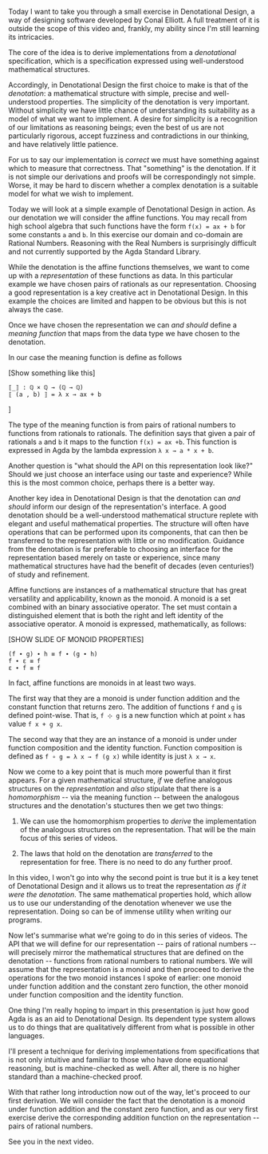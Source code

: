 Today I want to take you through a small exercise in Denotational
Design, a way of designing software developed by Conal Elliott. A full
treatment of it is outside the scope of this video and, frankly, my
ability since I'm still learning its intricacies.

The core of the idea is to derive implementations from a _denotational_
specification, which is a specification expressed using
well-understood mathematical structures.

Accordingly, in Denotational Design the first choice to make is that
of the _denotation_: a mathematical structure with simple, precise and
well-understood properties. The simplicity of the denotation is very
important. Without simplicity we have little chance of understanding
its suitability as a model of what we want to implement. A desire for
simplicity is a recognition of our limitations as reasoning beings;
even the best of us are not particularly rigorous, accept fuzziness
and contradictions in our thinking, and have relatively little
patience.

For us to say our implementation is _correct_ we must have something
against which to measure that correctness. That "something" is the
denotation. If it is not simple our derivations and proofs will be
correspondingly not simple. Worse, it may be hard to discern whether a
complex denotation is a suitable model for what we wish to implement.

Today we will look at a simple example of Denotational Design in
action. As our denotation we will consider the affine functions. You
may recall from high school algebra that such functions have the form
`f(x) = ax + b` for some constants `a` and `b`.  In this exercise our
domain and co-domain are Rational Numbers. Reasoning with the Real
Numbers is surprisingly difficult and not currently supported by the
Agda Standard Library.

While the denotation is the affine functions themselves, we want to
come up with a _representation_ of these functions as data. In this
particular example we have chosen pairs of rationals as our
representation. Choosing a good representation is a key creative act
in Denotational Design. In this example the choices are limited and
happen to be obvious but this is not always the case.

Once we have chosen the representation we can _and should_ define a
_meaning function_ that maps from the data type we have chosen to the
denotation.

In our case the meaning function is define as follows

[Show something like this]
```
⟦_⟧ : ℚ × ℚ → (ℚ → ℚ)
⟦ (a , b) ⟧ = λ x → ax + b
```
]

The type of the meaning function is from pairs of rational numbers to
functions from rationals to rationals. The definition says that given
a pair of rationals `a` and `b` it maps to the function `f(x) = ax +b`.
This function is expressed in Agda by the lambda expression `λ x → a * x + b`.

Another question is "what should the API on this representation look
like?"  Should we just choose an interface using our taste and experience?
While this is the most common choice, perhaps there is a better way.

Another key idea in Denotational Design is that the denotation can
_and should_ inform our design of the representation's interface.  A
good denotation should be a well-understood mathematical structure
replete with elegant and useful mathematical properties. The structure
will often have operations that can be performed upon its components,
that can then be transferred to the representation with little or no
 modification. Guidance from the denotation is far preferable to
choosing an interface for the representation based merely on taste or
experience, since many mathematical structures have had the benefit of
decades (even centuries!) of study and refinement.

Affine functions are instances of a mathematical structure that has
great versatility and applicability, known as the monoid. A monoid is
a set combined with an binary associative operator. The set must
contain a distinguished element that is both the right and left
identity of the associative operator. A monoid is expressed,
mathematically, as follows:

[SHOW SLIDE OF MONOID PROPERTIES]
```
(f ∙ g) ∙ h ≡ f ∙ (g ∙ h)
f ∙ ε ≡ f
ε ∙ f ≡ f
```

In fact, affine functions are monoids in at least two ways.

The first way that they are a monoid is under function addition and
the constant function that returns zero. The addition of functions `f`
and `g` is defined point-wise. That is, `f ⊹ g` is a new function
which at  point `x` has value `f x + g x`.

The second way that they are an instance of a monoid is under under
function composition and the identity function. Function composition
is defined as `f ∘ g = λ x → f (g x)` while identity is just `λ x →
x`.

Now we come to a key point that is much more powerful than it first
appears.  For a given mathematical structure, _if_ we define analogous
structures on the _representation_ and _also_ stipulate that there is
a _homomorphism_ -- via the meaning function -- between the analogous
structures and the denotation's stuctures then we get two things:

1. We can use the homomorphism properties to _derive_ the
   implementation of the analogous structures on the
   representation. That will be the main focus of this series of
   videos.

2. The laws that hold on the denotation are _transferred_ to the
   representation for free. There is no need to do any further proof.

In this video, I won't go into why the second point is true but it is
a key tenet of Denotational Design and it allows us to treat the
representation _as if it were the denotation_. The same mathematical
properties hold, which allow us to use our understanding of the
denotation whenever we use the representation. Doing so can be of
immense utility when writing our programs.

Now let's summarise what we're going to do in this series of
videos. The API that we will define for our representation -- pairs of
rational numbers -- will precisely mirror the mathematical structures
that are defined on the denotation -- functions from rational numbers
to rational numbers. We will assume that the representation is a
monoid and then proceed to derive the operations for the two monoid
instances I spoke of earlier: one monoid under function addition and
the constant zero function, the other monoid under function
composition and the identity function.

One thing I'm really hoping to impart in this presentation is just how good
Agda is as an aid to Denotational Design. Its dependent type system
allows us to do things that are qualitatively different from what is
possible in other languages.

I'll present a technique for deriving implementations from
specifications that is not only intuitive and familiar to those who
have done equational reasoning, but is machine-checked as well. After
all, there is no higher standard than a machine-checked proof.

With that rather long introduction now out of the way, let's proceed
to our first derivation. We will consider the fact that the denotation
is a monoid under function addition and the constant zero function,
and as our very first exercise derive the corresponding addition
function on the representation -- pairs of rational numbers.

See you in the next video.

